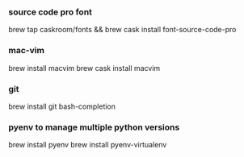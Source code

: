 
### source code pro font
brew tap caskroom/fonts && brew cask install font-source-code-pro

### mac-vim
brew install macvim
brew cask install macvim

### git
brew install git bash-completion

### pyenv to manage multiple python versions
brew install pyenv 
brew install pyenv-virtualenv

